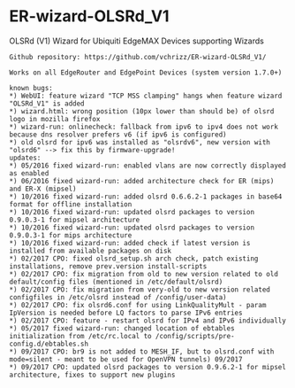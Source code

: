 # ER-wizard-OLSRd_V1
OLSRd (V1) Wizard for Ubiquiti EdgeMAX Devices supporting Wizards

    Github repository: https://github.com/vchrizz/ER-wizard-OLSRd_V1/

    Works on all EdgeRouter and EdgePoint Devices (system version 1.7.0+)

    known bugs:
    *) WebUI: feature wizard "TCP MSS clamping" hangs when feature wizard "OLSRd_V1" is added
    *) wizard.html: wrong position (10px lower than should be) of olsrd logo in mozilla firefox
    *) wizard-run: onlinecheck: fallback from ipv6 to ipv4 does not work because dns resolver prefers v6 (if ipv6 is configured)
    *) old olsrd for ipv6 was installed as "olsrdv6", new version with "olsrd6" --> fix this by firmware-upgrade!
    updates:
    *) 05/2016 fixed wizard-run: enabled vlans are now correctly displayed as enabled
    *) 06/2016 fixed wizard-run: added architecture check for ER (mips) and ER-X (mipsel)
    *) 10/2016 fixed wizard-run: added olsrd 0.6.6.2-1 packages in base64 format for offline installation
    *) 10/2016 fixed wizard-run: updated olsrd packages to version 0.9.0.3-1 for mipsel architecture
    *) 10/2016 fixed wizard-run: updated olsrd packages to version 0.9.0.3-1 for mips architecture
    *) 10/2016 fixed wizard-run: added check if latest version is installed from available packages on disk
    *) 02/2017 CPO: fixed olsrd_setup.sh arch check, patch existing installations, remove prev.version install-scripts
    *) 02/2017 CPO: fix migration from old to new version related to old default/config files (mentioned in /etc/default/olsrd)
    *) 02/2017 CPO: fix migration from very-old to new version related configfiles in /etc/olsrd instead of /config/user-data)  
    *) 02/2017 CPO: fix olsrd6.conf for using LinkQualityMult - param IpVersion is needed before LQ factors to parse IPv6 entries
    *) 02/2017 CPO: feature - restart olsrd for IPv4 and IPv6 individually
    *) 05/2017 fixed wizard-run: changed location of ebtables initialization from /etc/rc.local to /config/scripts/pre-config.d/ebtables.sh
    *) 09/2017 CPO: br9 is not added to MESH_IF, but to olsrd.conf with mode=silent - meant to be used for OpenVPN tunnels) 09/2017   
    *) 09/2017 CPO: updated olsrd packages to version 0.9.6.2-1 for mipsel architecture, fixes to support new plugins
